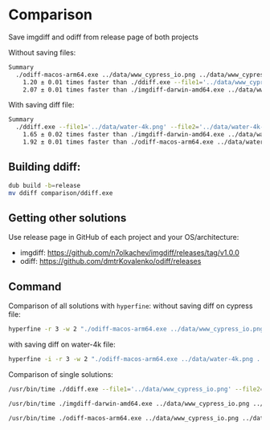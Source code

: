 # Comparison
Save imgdiff and odiff from release page of both projects

Without saving files:
```bash
Summary
  ./odiff-macos-arm64.exe ../data/www_cypress_io.png ../data/www_cypress_io.png ran
    1.20 ± 0.01 times faster than ./ddiff.exe --file1='../data/www_cypress_io.png' --file2='../data/www_cypress_io.png'
    2.07 ± 0.01 times faster than ./imgdiff-darwin-amd64.exe ../data/www_cypress_io.png ../data/www_cypress_io.png
```

With saving diff file:
```bash
Summary
  ./ddiff.exe --file1='../data/water-4k.png' --file2='../data/water-4k-2.png' --output='./ddiff-out.ong' ran
    1.65 ± 0.02 times faster than ./imgdiff-darwin-amd64.exe ../data/water-4k.png ../data/water-4k-2.png ./imgdiff-out.png
    1.92 ± 0.01 times faster than ./odiff-macos-arm64.exe ../data/water-4k.png ../data/water-4k-2.png ./odiff-out.png
```

## Building ddiff:
```bash
dub build -b=release
mv ddiff comparison/ddiff.exe
```

## Getting other solutions
Use release page in GitHub of each project and your OS/architecture:

- imgdiff: https://github.com/n7olkachev/imgdiff/releases/tag/v1.0.0
- odiff: https://github.com/dmtrKovalenko/odiff/releases

## Command
Comparison of all solutions with `hyperfine`:
without saving diff on cypress file:
```bash
hyperfine -r 3 -w 2 "./odiff-macos-arm64.exe ../data/www_cypress_io.png ../data/www_cypress_io.png" "./ddiff.exe --file1='../data/www_cypress_io.png' --file2='../data/www_cypress_io.png'" "./imgdiff-darwin-amd64.exe ../data/www_cypress_io.png ../data/www_cypress_io.png"
```

with saving diff on water-4k file:
```bash
hyperfine -i -r 3 -w 2 "./odiff-macos-arm64.exe ../data/water-4k.png ../data/water-4k-2.png odiff-out.png" "./ddiff.exe --file1='../data/water-4k.png' --file2='../data/water-4k-2.png' --output='ddiff-out.ong'" "./imgdiff-darwin-amd64.exe ../data/water-4k.png ../data/water-4k-2.png imgdiff-out.png"
```

Comparison of single solutions:
```bash
/usr/bin/time ./ddiff.exe --file1='../data/www_cypress_io.png' --file2='../data/www_cypress_io.png'
```

```bash
/usr/bin/time ./imgdiff-darwin-amd64.exe ../data/www_cypress_io.png ../data/www_cypress_io.png     
```

```bash
/usr/bin/time ./odiff-macos-arm64.exe ../data/www_cypress_io.png ../data/www_cypress_io.png     
```
